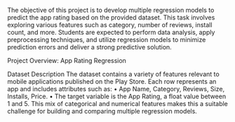 The objective of this project is to develop multiple regression models to predict the app rating based on the provided dataset.
This task involves exploring various features such as category, number of reviews, install count, and more.
Students are expected to perform data analysis, apply preprocessing techniques, and utilize regression models to minimize prediction errors and deliver a strong predictive solution.


Project Overview: App Rating Regression

Dataset Description
The dataset contains a variety of features relevant to mobile applications published on the Play Store. Each row represents an app and includes attributes such as:
•	App Name, Category, Reviews, Size, Installs, Price.
•	The target variable is the App Rating, a float value between 1 and 5.
This mix of categorical and numerical features makes this a suitable challenge for building and comparing multiple regression models.


